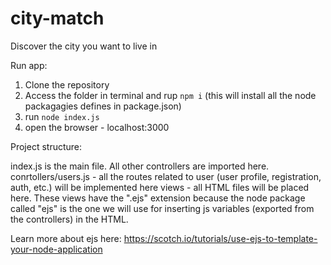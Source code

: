 # city-match
Discover the city you want to live in


Run app:
1. Clone the repository
2. Access the folder in terminal and rup `npm i` (this will install all the node packagagies defines in package.json)
3. run `node index.js`
4. open the browser - localhost:3000

Project structure:

index.js is the main file.  All other controllers are imported here.
conrtollers/users.js - all the routes related to user (user profile, registration, auth, etc.) will be implemented here
views - all HTML files will be placed here. These views have the ".ejs" extension because the node package called "ejs" is the one we will use for inserting js variables (exported from the controllers) in the HTML.

Learn more about ejs here: https://scotch.io/tutorials/use-ejs-to-template-your-node-application